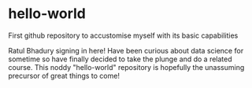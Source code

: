 # hello-world
First github repository to accustomise myself with its basic capabilities

Ratul Bhadury signing in here! Have been curious about data science for sometime so have finally decided to take the plunge and do a related course. This noddy "hello-world" repository is hopefully the unassuming precursor of great things to come!

